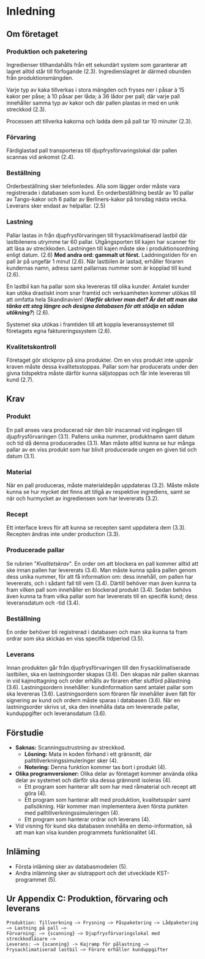 # Inledning

## Om företaget

### Produktion och paketering
Ingredienser tillhandahålls från ett sekundärt system som garanterar att lagret alltid står till förfogande (2.3). Ingredienslagret är därmed obunden från produktionsmängden.

Varje typ av kaka tillverkas i stora mängden och fryses ner i påsar à 15 kakor per påse; à 10 påsar per låda; à 36 lådor per pall; där varje pall innehåller samma typ av kakor och där pallen plastas in med en unik streckkod (2.3).

Processen att tillverka kakorna och ladda dem på pall tar 10 minuter (2.3).

### Förvaring
Färdiglastad pall transporteras till djupfrysförvaringslokal där pallen scannas vid ankomst (2.4).

### Beställning
Orderbeställning sker telefonledes. Alla som lägger order måste vara registrerade i databasen som kund. En orderbeställning består av 10 pallar av Tango-kakor och 6 pallar av Berliners-kakor på torsdag nästa vecka. Leverans sker endast av helpallar. (2.5)

### Lastning
Pallar lastas in från djupfrysförvaringen till frysacklimatiserad lastbil där lastbilenens utrymme tar 60 pallar. Utgångsporten till kajen har scanner för att läsa av streckkoden. Lastningen till kajen måste ske i produktionsordning enligt datum. (2.6) **Med andra ord: gammalt ut först.** Laddningstiden för en pall är på ungefär 1 minut (2.6). När lastbilen är lastad, erhåller föraren kundernas namn, adress samt pallarnas nummer som är kopplad till kund (2.6).

En lastbil kan ha pallar som ska levereras till olika kunder. Antalet kunder kan utöka drastiskt inom snar framtid och verksamheten kommer utökas till att omfatta hela Skandinavien! (_**Varför skriver man det? Är det att man ska tänka ett steg längre och designa databasen för att stödja en sådan utökning?**_) (2.6).

Systemet ska utökas i framtiden till att koppla leveranssystemet till företagets egna faktureringssystem (2.6).

### Kvalitetskontroll
Företaget gör stickprov på sina produkter. Om en viss produkt inte uppnår kraven måste dessa kvalitetsstoppas. Pallar som har producerats under den givna tidspektra måste därför kunna säljstoppas och får inte levereras till kund (2.7).

## Krav

### Produkt
En pall anses vara producerad när den blir inscannad vid ingången till djupfrysförvaringen (3.1).
Pallens unika nummer, produktnamn samt datum och tid då denna producerades (3.1).
Man måste alltid kunna se hur många pallar av en viss produkt som har blivit producerade ungen en given tid och datum (3.1).

### Material
När en pall produceras, måste materialdepån uppdateras (3.2).
Måste måste kunna se hur mycket det finns att tillgå av respektive ingrediens, samt se när och hurmycket av ingrediensen som har levererats (3.2).

### Recept
Ett interface krevs för att kunna se recepten samt uppdatera dem (3.3). Recepten ändras inte under production (3.3).

### Producerade pallar
Se rubrien "*Kvalitetskrav*". En order om att blockera en pall kommer alltid att ske innan pallen har levererats (3.4).
Man måste kunna spåra pallen genom dess unika nummer, för att få information om: dess innehåll, om pallen har levererats, och i sådant fall till vem (3.4).
Därtill behöver man även kunna ta fram vilken pall som innehåller en blockerad produkt (3.4).
Sedan behövs även kunna ta fram vilka pallar som har levererats till en specifik kund; dess leveransdatum och -tid (3.4).

### Beställning
En order behöver bli registrerad i databasen och man ska kunna ta fram ordrar som ska skickas en viss specifik tidperiod (3.5).

### Leverans
Innan produkten går från djupfrysförvaringen till den frysacklimatiserade lastbilen, ska en lastningsorder skapas (3.6). Den skapas när pallen skannas in vid kajmottagning och order erhålls av föraren efter slutförd pålastning (3.6).
Lastningsordern innehåller: kundinformation samt antalet pallar som ska levereras (3.6).
Lastningsordern som föraren får innehåller även fält för signering av kund och ordern måste sparas i databasen (3.6).
När en lastningsorder skrivs ut, ska den innehålla data om levererade pallar, kunduppgifter och leveransdatum (3.6).

## Förstudie
 * **Saknas:** Scanningsutrustning av streckkod.
    * **Lösning:** Mata in koden förhand i ett gränsnitt, där palltillverkningssimuleringer sker (4).
    * **Notering:** Denna funktion kommer tas bort i produkt (4).
 * **Olika programversioner:** Olika delar av företaget kommer använda olika delar av systemet och därför ska dessa grännsnit isoleras (4).
    * Ett program som hanterar allt som har med råmaterial och recept att göra (4).
    * Ett program som hanterar allt med produktion, kvalitetsspärr samt pallsökning. Här kommer man implementera även första punkten med palltillverkningssimuleringen (4).
    * Ett program som hanterar ordrar och leverans (4).
 * Vid visning för kund ska databasen innehålla en demo-information, så att man kan visa kunden programmets funktionalitet (4).

## Inläming
 * Första inläming sker av databasmodelen (5).
 * Andra inlämning sker av slutrapport och det utvecklade KST-programmet (5).

## Ur Appendix C: Produktion, förvaring och leverans
```
Produktion: Tillverkning –> Frysning –> Påspaketering –> Lådpaketering –> Lastning på pall –>
Förvarning: –> {scanning} –> Djupfrysförvaringslokal med streckkodläsare –>
Leverans: –> {scanning} -> Kajramp för pålastning –> Frysacklimatiserad lastbil –> Förare erhåller kunduppgifter
```
